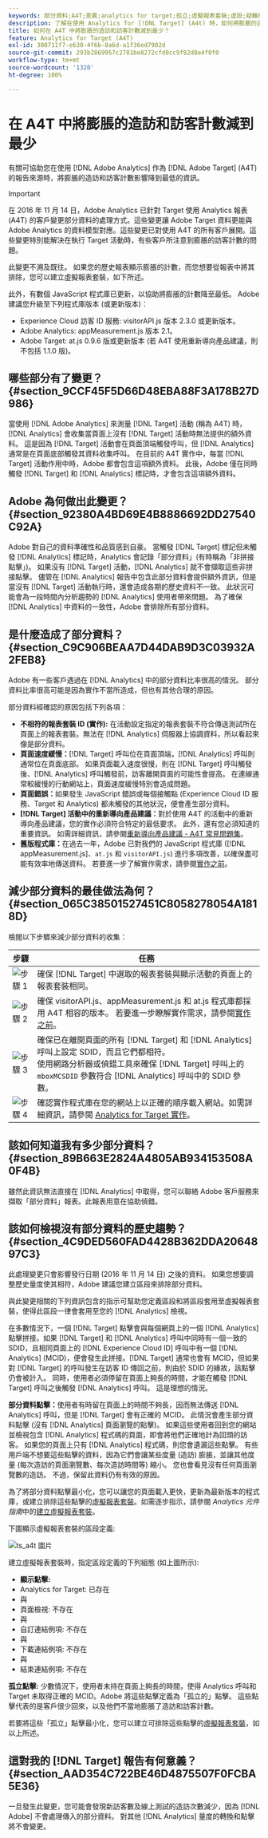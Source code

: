 ```yaml
---
keywords: 部分資料;A4T;差異;analytics for target;孤立;虛擬報表套裝;虛設;疑難排解;未拼接;膨脹;未指定
description: 了解在使用 Analytics for [!DNL Target] (A4t) 時，如何將膨脹的造訪和訪客計數影響降到最低。 了解什麼是「部分資料」以及如何使其減少。
title: 如何在 A4T 中將膨脹的造訪和訪客計數減到最少？
feature: Analytics for Target (A4T)
exl-id: 308711f7-e630-4f6b-8a6d-a1f36ed7902d
source-git-commit: 293b2869957c2781be8272cfd0cc9f82d8e4f0f0
workflow-type: tm+mt
source-wordcount: '1320'
ht-degree: 100%

---
```


# 在 A4T 中將膨脹的造訪和訪客計數減到最少

有關可協助您在使用 [!DNL Adobe Analytics] 作為 [!DNL Adobe Target] (A4T) 的報告來源時，將膨脹的造訪和訪客計數影響降到最低的資訊。

>[!IMPORTANT]
>在 2016 年 11 月 14 日，Adobe Analytics 已針對 Target 使用 Analytics 報表 (A4T) 的客戶變更部分資料的處理方式。這些變更讓 Adobe Target 資料更能與 Adobe Analytics 的資料模型對應。這些變更已對使用 A4T 的所有客戶展開。這些變更特別能解決在執行 Target 活動時，有些客戶所注意到膨脹的訪客計數的問題。
>
>此變更不溯及既往。 如果您的歷史報表顯示膨脹的計數，而您想要從報表中將其排除，您可以建立虛擬報表套裝，如下所述。
>
>此外，有數個 JavaScript 程式庫已更新，以協助將膨脹的計數降至最低。 Adobe 建議您升級至下列程式庫版本 (或更新版本)：
>
>* Experience Cloud 訪客 ID 服務: visitorAPI.js 版本 2.3.0 或更新版本。
>* Adobe Analytics: appMeasurement.js 版本 2.1。
>* Adobe Target: at.js 0.9.6 版或更新版本 (若 A4T 使用重新導向產品建議，則不包括 1.1.0 版)。

## 哪些部分有了變更？ {#section_9CCF45F5D66D48EBA88F3A178B27D986}

當使用 [!DNL Adobe Analytics] 來測量 [!DNL Target] 活動 (稱為 A4T) 時，[!DNL Analytics] 會收集當頁面上沒有 [!DNL Target] 活動時無法提供的額外資料。 這是因為 [!DNL Target] 活動會在頁面頂端觸發呼叫，但 [!DNL Analytics] 通常是在頁面底部觸發其資料收集呼叫。 在目前的 A4T 實作中，每當 [!DNL Target] 活動作用中時，Adobe 都會包含這項額外資料。 此後，Adobe 僅在同時觸發 [!DNL Target] 和 [!DNL Analytics] 標記時，才會包含這項額外資料。

## Adobe 為何做出此變更？ {#section_92380A4BD69E4B8886692DD27540C92A}

Adobe 對自己的資料準確性和品質感到自豪。 當觸發 [!DNL Target] 標記但未觸發 [!DNL Analytics] 標記時，Analytics 會記錄「部分資料」(有時稱為「非拼接點擊」)。 如果沒有 [!DNL Target] 活動，[!DNL Analytics] 就不會擷取這些非拼接點擊。 儘管在 [!DNL Analytics] 報告中包含此部分資料會提供額外資訊，但是當沒有 [!DNL Target] 活動執行時，還會造成各期的歷史資料不一致。 此狀況可能會為一段時間內分析趨勢的 [!DNL Analytics] 使用者帶來問題。 為了確保 [!DNL Analytics] 中資料的一致性，Adobe 會排除所有部分資料。

## 是什麼造成了部分資料？ {#section_C9C906BEAA7D44DAB9D3C03932A2FEB8}

Adobe 有一些客戶遇過在 [!DNL Analytics] 中的部分資料比率很高的情況。 部分資料比率很高可能是因為實作不當所造成，但也有其他合理的原因。

部分資料經確認的原因包括下列各項：

* **不相符的報表套裝 ID (實作):** 在活動設定指定的報表套裝不符合傳送測試所在頁面上的報表套裝。無法在 [!DNL Analytics] 伺服器上協調資料，所以看起來像是部分資料。
* **頁面速度緩慢：**[!DNL Target] 呼叫位在頁面頂端，[!DNL Analytics] 呼叫則通常位在頁面底部。 如果頁面載入速度很慢，則在 [!DNL Target] 呼叫觸發後、[!DNL Analytics] 呼叫觸發前，訪客離開頁面的可能性會提高。 在連線通常較緩慢的行動網站上，頁面速度緩慢特別會造成問題。
* **頁面錯誤：**&#x200B;如果發生 JavaScript 錯誤或每個接觸點 (Experience Cloud ID 服務、Target 和 Analytics) 都未觸發的其他狀況，便會產生部分資料。
* **[!DNL Target] 活動中的重新導向產品建議：**&#x200B;對於使用 A4T 的活動中的重新導向產品建議，您的實作必須符合特定的最低要求。 此外，還有您必須知道的重要資訊。 如需詳細資訊，請參閱[重新導向產品建議 - A4T 常見問題集](/help/main/c-integrating-target-with-mac/a4t/r-a4t-faq/a4t-faq-redirect-offers.md#section_FA9384C2AA9D41EDBCE263FFFD1D9B58)。
* **舊版程式庫：**&#x200B;在過去一年，Adobe 已對我們的 JavaScript 程式庫 ([!DNL appMeasurement.js]、`at.js` 和 `visitorAPI.js`) 進行多項改善，以確保盡可能有效率地傳送資料。 若要進一步了解實作需求，請參閱[實作之前](/help/main/c-integrating-target-with-mac/a4t/before-implement.md#concept_046BC89C03044417A30B63CE34C22543)。

## 減少部分資料的最佳做法為何？ {#section_065C38501527451C8058278054A1818D}

檢閱以下步驟來減少部分資料的收集：

| 步驟 | 任務 |
| --- | --- |
| ![步驟 1](assets/step1_icon.png) | 確保 [!DNL Target] 中選取的報表套裝與顯示活動的頁面上的報表套裝相同。 |
| ![步驟 2](assets/step2_icon.png) | 確保 visitorAPI.js、appMeasurement.js 和 at.js 程式庫都採用 A4T 相容的版本。 若要進一步瞭解實作需求，請參閱[實作之前](/help/main/c-integrating-target-with-mac/a4t/before-implement.md)。 |
| ![步驟 3](assets/step3_icon.png) | 確保已在離開頁面的所有 [!DNL Target] 和 [!DNL Analytics] 呼叫上設定 SDID，而且它們都相符。<br/>使用網路分析器或偵錯工具來確保 [!DNL Target] 呼叫上的 `mboxMCSDID` 參數符合 [!DNL Analytics] 呼叫中的 SDID 參數。 |
| ![步驟 4](assets/step4_icon.png) | 確認實作程式庫在您的網站上以正確的順序載入網站。如需詳細資訊，請參閱 [Analytics for Target 實作](/help/main/c-integrating-target-with-mac/a4t/a4timplementation.md)。 |

## 該如何知道我有多少部分資料？ {#section_89B663E2824A4805AB934153508A0F4B}

雖然此資訊無法直接在 [!DNL Analytics] 中取得，您可以聯絡 Adobe 客戶服務來擷取「部分資料」報表。此報表用意在協助偵錯。

## 該如何檢視沒有部分資料的歷史趨勢？ {#section_4C9DED560FAD4428B362DDA2064897C3}

此處理變更只會影響發行日期 (2016 年 11 月 14 日) 之後的資料。 如果您想要調整歷史量度使其相符，Adobe 建議您建立區段來排除部分資料。

與此變更相關的下列資訊包含的指示可幫助您定義區段和將區段套用至虛擬報表套裝，使得此區段一律會套用至您的 [!DNL Analytics] 檢視。

在多數情況下，一個 [!DNL Target] 點擊會與每個網頁上的一個 [!DNL Analytics] 點擊拼接。如果 [!DNL Target] 和 [!DNL Analytics] 呼叫中同時有一個一致的 SDID，且相同頁面上的 [!DNL Experience Cloud ID] 呼叫中有一個 [!DNL Analytics] (MCID)，便會發生此拼接。[!DNL Target] 通常也會有 MCID，但如果對 [!DNL Target] 的呼叫發生在訪客 ID 傳回之前，則由於 SDID 的緣故，該點擊仍會被計入。 同時，使用者必須停留在頁面上夠長的時間，才能在觸發 [!DNL Target] 呼叫之後觸發 [!DNL Analytics] 呼叫。 這是理想的情況。

**部分資料點擊：**&#x200B;使用者有時留在頁面上的時間不夠長，因而無法傳送 [!DNL Analytics] 呼叫，但是 [!DNL Target] 會有正確的 MCID。 此情況會產生部分資料點擊 (沒有 [!DNL Analytics] 頁面瀏覽的點擊)。 如果這些使用者回到您的網站並檢視包含 [!DNL Analytics] 程式碼的頁面，即會將他們正確地計為回頭的訪客。 如果您的頁面上只有 [!DNL Analytics] 程式碼，則您會遺漏這些點擊。 有些用戶端不想要這些點擊的資料，因為它們會讓某些度量 (造訪) 膨脹，並讓其他度量 (每次造訪的頁面瀏覽數、每次造訪時間等) 縮小。 您也會看見沒有任何頁面瀏覽數的造訪。 不過，保留此資料仍有有效的原因。

為了將部分資料點擊最小化，您可以讓您的頁面載入更快，更新為最新版本的程式庫，或建立排除這些點擊的[虛擬報表套裝](https://experienceleague.adobe.com/docs/analytics/components/virtual-report-suites/vrs-workflow/vrs-create.html?lang=zh-Hant)。如需逐步指示，請參閱 *Analytics 元件指南*&#x200B;中的[建立虛擬報表套裝](https://experienceleague.adobe.com/docs/analytics/components/virtual-report-suites/vrs-workflow/vrs-create.html?lang=zh-Hant)。

下圖顯示虛擬報表套裝的區段定義:

![ts_a4t 圖片](assets/ts_a4t.png)

建立虛擬報表套裝時，指定區段定義的下列組態 (如上圖所示):

* **顯示點擊:**
* Analytics for Target: 已存在
* 與
* 頁面檢視: 不存在
* 與
* 自訂連結例項: 不存在
* 與
* 下載連結例項: 不存在
* 與
* 結束連結例項: 不存在

**孤立點擊:** 少數情況下，使用者未持在頁面上夠長的時間，使得 Analytics 呼叫和 Target 未取得正確的 MCID。Adobe 將這些點擊定義為「孤立的」點擊。 這些點擊代表的是客戶很少回來，以及他們不當地膨脹了造訪和訪客計數。

若要將這些「孤立」點擊最小化，您可以建立可排除這些點擊的[虛擬報表套裝](https://experienceleague.adobe.com/docs/analytics/components/virtual-report-suites/vrs-workflow/vrs-create.html?lang=zh-Hant)，如以上所述。

## 這對我的 [!DNL Target] 報告有何意義？ {#section_AAD354C722BE46D4875507F0FCBA5E36}

一旦發生此變更，您可能會發現新訪客數及線上測試的造訪次數減少，因為 [!DNL Adobe] 不會處理傳入的部分資料。 對其他 [!DNL Analytics] 量度的轉換和點擊將不會變更。
